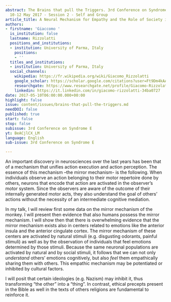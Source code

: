 ```yaml
---
abstract: The Brains that pull the Triggers. 3rd Conference on Syndrome E, Paris IAS,
  10-12 May 2017 - Session 2 - Self and Group
article_title: A Neural Mechanism for Empathy and the Role of Society in its Modifications
authors:
- firstname: 'Giaccomo '
  is_institution: false
  lastname: Rizzolatti
  positions_and_institutions:
  - institution: University of Parma, Italy
    positions:
    - ''
  titles_and_institutions:
  - institution: University of Parma, Italy
  social_channels:
    wikipedia: https://fr.wikipedia.org/wiki/Giacomo_Rizzolatti
    google_scholar: https://scholar.google.com/citations?user=Ft9Dm4kAAAAJ&hl=en
    researchgate: https://www.researchgate.net/profile/Giacomo-Rizzolatti
    linkedin: https://it.linkedin.com/in/giacomo-rizzolatti-34ba0727
date: 2017-05-10T06:00:00.000+00:00
highlight: false
issue: content/issues/brains-that-pull-the-triggers.md
needDOI: false
published: true
start: false
stop: false
subissue: 3rd Conference on Syndrome E
yt: BeACjlCX_LM
language: English
sub-issue: 3rd Conference on Syndrome E

---
```

An important discovery in neurosciences over the last years has been that of a mechanism that unifies action execution and action perception. The essence of this mechanism –the mirror mechanism- is the following. When individuals observe an action belonging to their motor repertoire done by others, neurons that encode that action are activated in the observer’s motor system. Since the observers are aware of the outcome of their internally generated motor acts, they also understand the goal of others’ actions without the necessity of an intermediate cognitive mediation. 

In my talk, I will review first some data on the mirror mechanism of the monkey. I will present then evidence that also humans possess the mirror mechanism. I will show then that there is overwhelming evidence that the mirror mechanism exists also in centers related to emotions like the anterior insula and the anterior cingulate cortex. The mirror mechanism of these centers are activated by natural stimuli (e.g. disgusting odorants, painful stimuli) as well as by the observation of individuals that feel emotions determined by those stimuli. Because the same neuronal populations are activated by natural and by social stimuli, it follows that we can not only _understand_ others’ emotions cognitively, but also _feel_ them empathically sharing them with others. This empathic mechanism may be potentiated or inhibited by cultural factors. 

I will posit that certain ideologies (e.g. Nazism) may inhibit it, thus transforming “the other” into a “thing”. In contrast, ethical precepts present in the Bible as well in the texts of others religions are fundamental to reinforce it.

<Youtube yt="BeACjlCX_LM" caption="A Neural Mechanism for Empathy and the Role of Society in its Modifications" start="false" stop="false"></Youtube>